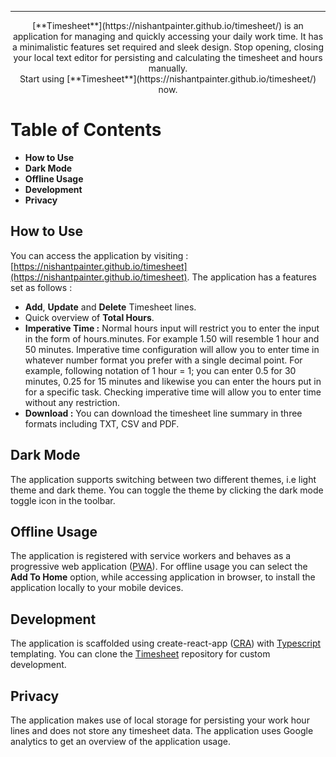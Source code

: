 ---
<div align="center">
[**Timesheet**](https://nishantpainter.github.io/timesheet/) is an application for managing and quickly accessing your daily work time. It has a minimalistic features set required and sleek design. Stop opening, closing your local text editor for persisting and calculating the timesheet and hours manually. <br/>Start using [**Timesheet**](https://nishantpainter.github.io/timesheet/) now.
</div>

# Table of Contents
- **How to Use**
- **Dark Mode**
- **Offline Usage**
- **Development**
- **Privacy** 

## How to Use
You can access the application by visiting : [https://nishantpainter.github.io/timesheet](https://nishantpainter.github.io/timesheet). The application has a features set as follows :

- **Add**, **Update** and **Delete** Timesheet lines.
- Quick overview of **Total Hours**.
- **Imperative Time :** Normal hours input will restrict you to enter the input in the form of hours.minutes. For example 1.50 will resemble 1 hour and 50 minutes. Imperative time configuration will allow you to enter time in whatever number format you prefer with a single decimal point. For example, following notation of 1 hour = 1; you can enter 0.5 for 30 minutes, 0.25 for 15 minutes and likewise you can enter the hours put in for a specific task. Checking imperative time will allow you to enter time without any restriction.
- **Download :** You can download the timesheet line summary in three formats including TXT, CSV and PDF.

## Dark Mode
The application supports switching between two different themes, i.e light theme and dark theme. You can toggle the theme by clicking the dark mode toggle icon in the toolbar.

## Offline Usage
The application is registered with service workers and behaves as a progressive web application ([PWA](https://en.wikipedia.org/wiki/Progressive_web_application)). For offline usage you can select the **Add To Home** option, while accessing application in browser, to install the application locally to your mobile devices.

## Development
The application is scaffolded using create-react-app ([CRA](https://create-react-app.dev/docs/getting-started/)) with [Typescript](https://www.typescriptlang.org/) templating. You can clone the [Timesheet](https://github.com/nishantpainter/timesheet) repository for custom development. 

## Privacy
The application makes use of local storage for persisting your work hour lines and does not store any timesheet data. The application uses Google analytics to get an overview of the application usage.
